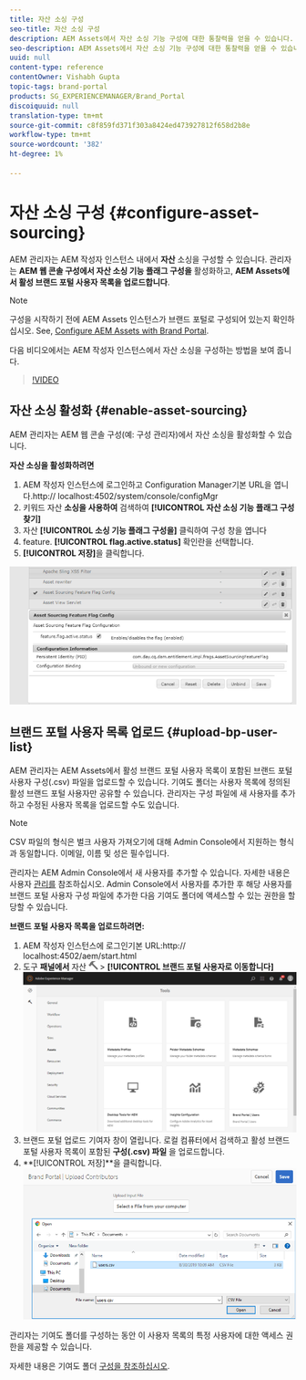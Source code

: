 ```yaml
---
title: 자산 소싱 구성
seo-title: 자산 소싱 구성
description: AEM Assets에서 자산 소싱 기능 구성에 대한 통찰력을 얻을 수 있습니다.
seo-description: AEM Assets에서 자산 소싱 기능 구성에 대한 통찰력을 얻을 수 있습니다.
uuid: null
content-type: reference
contentOwner: Vishabh Gupta
topic-tags: brand-portal
products: SG_EXPERIENCEMANAGER/Brand_Portal
discoiquuid: null
translation-type: tm+mt
source-git-commit: c8f859fd371f303a8424ed473927812f658d2b8e
workflow-type: tm+mt
source-wordcount: '382'
ht-degree: 1%

---
```



# 자산 소싱 구성 {#configure-asset-sourcing}

AEM 관리자는 AEM 작성자 인스턴스 내에서 **자산** 소싱을 구성할 수 있습니다. 관리자는 **AEM 웹 콘솔 구성에서 자산 소싱 기능 플래그 구성을** 활성화하고, **AEM Assets에서 활성 브랜드 포털 사용자 목록을 업로드합니다**.

>[!NOTE]
>
>구성을 시작하기 전에 AEM Assets 인스턴스가 브랜드 포털로 구성되어 있는지 확인하십시오. See, [Configure AEM Assets with Brand Portal](../using/configure-aem-assets-with-brand-portal.md).

다음 비디오에서는 AEM 작성자 인스턴스에서 자산 소싱을 구성하는 방법을 보여 줍니다.

>[!VIDEO](https://video.tv.adobe.com/v/29771)

## 자산 소싱 활성화 {#enable-asset-sourcing}

AEM 관리자는 AEM 웹 콘솔 구성(예: 구성 관리자)에서 자산 소싱을 활성화할 수 있습니다.

**자산 소싱을 활성화하려면**
1. AEM 작성자 인스턴스에 로그인하고 Configuration Manager기본 URL을 엽니다.http:// localhost:4502/system/console/configMgr
1. 키워드 자산 **소싱을 사용하여** 검색하여 **[!UICONTROL 자산 소싱 기능 플래그 구성찾기]**
1. 자산 **[!UICONTROL 소싱 기능 플래그 구성을]** 클릭하여 구성 창을 엽니다
1. feature. **[!UICONTROL flag.active.status]** 확인란을 선택합니다.
1. **[!UICONTROL 저장]**&#x200B;을 클릭합니다.

![](assets/enable-asset-sourcing.png)

## 브랜드 포털 사용자 목록 업로드 {#upload-bp-user-list}

AEM 관리자는 AEM Assets에서 활성 브랜드 포털 사용자 목록이 포함된 브랜드 포털 사용자 구성(.csv) 파일을 업로드할 수 있습니다. 기여도 폴더는 사용자 목록에 정의된 활성 브랜드 포털 사용자만 공유할 수 있습니다. 관리자는 구성 파일에 새 사용자를 추가하고 수정된 사용자 목록을 업로드할 수도 있습니다.

>[!NOTE]
>
>CSV 파일의 형식은 벌크 사용자 가져오기에 대해 Admin Console에서 지원하는 형식과 동일합니다. 이메일, 이름 및 성은 필수입니다.

관리자는 AEM Admin Console에서 새 사용자를 추가할 수 있습니다. 자세한 내용은 사용자 [관리를](brand-portal-adding-users.md) 참조하십시오. Admin Console에서 사용자를 추가한 후 해당 사용자를 브랜드 포털 사용자 구성 파일에 추가한 다음 기여도 폴더에 액세스할 수 있는 권한을 할당할 수 있습니다.

**브랜드 포털 사용자 목록을 업로드하려면:**
1. AEM 작성자 인스턴스에 로그인기본 URL:http:// localhost:4502/aem/start.html
1. 도구 **패널에서** 자산 ![](assets/tools.png) > **[!UICONTROL 브랜드 포털 사용자로 이동합니다]**
   ![](assets/upload-user-list1.png)
1. 브랜드 포털 업로드 기여자 창이 열립니다.
로컬 컴퓨터에서 검색하고 활성 브랜드 포털 사용자 목록이 포함된 **구성(.csv) 파일** 을 업로드합니다.
1. **[!UICONTROL 저장]**을 클릭합니다.
   ![](assets/upload-user-list2.png)


관리자는 기여도 폴더를 구성하는 동안 이 사용자 목록의 특정 사용자에 대한 액세스 권한을 제공할 수 있습니다.

자세한 내용은 기여도 폴더 [구성을 참조하십시오](brand-portal-contribution-folder.md).
